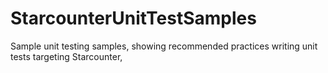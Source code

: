 # StarcounterUnitTestSamples
Sample unit testing samples, showing recommended practices writing unit tests targeting Starcounter,
